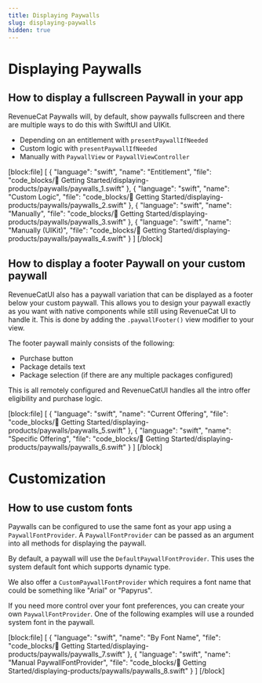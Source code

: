 ```yaml
---
title: Displaying Paywalls
slug: displaying-paywalls
hidden: true
---
```


# Displaying Paywalls

## How to display a fullscreen Paywall in your app

RevenueCat Paywalls will, by default, show paywalls fullscreen and there are multiple ways to do this with SwiftUI and UIKit.

- Depending on an entitlement with `presentPaywallIfNeeded`
- Custom logic with `presentPaywallIfNeeded`
- Manually with `PaywallView` or `PaywallViewController`

[block:file]
[
  {
    "language": "swift",
    "name": "Entitlement",
    "file": "code_blocks/🚀 Getting Started/displaying-products/paywalls/paywalls_1.swift"
  },
  {
    "language": "swift",
    "name": "Custom Logic",
    "file": "code_blocks/🚀 Getting Started/displaying-products/paywalls/paywalls_2.swift"
  },
  {
    "language": "swift",
    "name": "Manually",
    "file": "code_blocks/🚀 Getting Started/displaying-products/paywalls/paywalls_3.swift"
  },
  {
    "language": "swift",
    "name": "Manually (UIKit)",
    "file": "code_blocks/🚀 Getting Started/displaying-products/paywalls/paywalls_4.swift"
  }
]
[/block]

## How to display a footer Paywall on your custom paywall

RevenueCatUI also has a paywall variation that can be displayed as a footer below your custom paywall. This allows you to design your paywall exactly as you want with native components while still using RevenueCat UI to handle it. This is done by adding the `.paywallFooter()` view modifier to your view.

The footer paywall mainly consists of the following:
- Purchase button
- Package details text
- Package selection (if there are any multiple packages configured)

This is all remotely configured and RevenueCatUI handles all the intro offer eligibility and purchase logic.

[block:file]
[
  {
    "language": "swift",
    "name": "Current Offering",
    "file": "code_blocks/🚀 Getting Started/displaying-products/paywalls/paywalls_5.swift"
  },
  {
    "language": "swift",
    "name": "Specific Offering",
    "file": "code_blocks/🚀 Getting Started/displaying-products/paywalls/paywalls_6.swift"
  }
]
[/block]

# Customization

## How to use custom fonts

Paywalls can be configured to use the same font as your app using a `PaywallFontProvider`. A `PaywallFontProvider` can be passed as an argument into all methods for displaying the paywall.

By default, a paywall will use the `DefaultPaywallFontProvider`. This uses the system default font which supports dynamic type.

We also offer a `CustomPaywallFontProvider` which requires a font name that could be something like "Arial" or "Papyrus".

If you need more control over your font preferences, you can create your own `PaywallFontProvider`. One of the following examples will use a rounded system font in the paywall.

[block:file]
[
  {
    "language": "swift",
    "name": "By Font Name",
    "file": "code_blocks/🚀 Getting Started/displaying-products/paywalls/paywalls_7.swift"
  },
  {
    "language": "swift",
    "name": "Manual PaywallFontProvider",
    "file": "code_blocks/🚀 Getting Started/displaying-products/paywalls/paywalls_8.swift"
  }
]
[/block]
